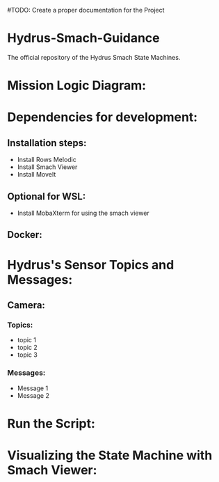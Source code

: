 #TODO: Create a proper documentation for the Project

# Hydrus-Smach-Guidance
The official repository of the Hydrus Smach State Machines.

# Mission Logic Diagram:

# Dependencies for development:
## Installation steps:
- Install Rows Melodic
- Install Smach Viewer
- Install MoveIt

## Optional for WSL:
 - Install MobaXterm for using the smach viewer

## Docker:


# Hydrus's Sensor Topics and Messages:
## Camera:
### Topics:
 - topic 1
 - topic 2
 - topic 3
### Messages:
- Message 1
- Message 2

# Run the Script:

# Visualizing the State Machine with Smach Viewer:





